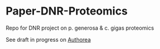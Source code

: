 # Paper-DNR-Proteomics
Repo for DNR project on p. generosa &amp; c. gigas proteomics

See draft in progress on [Authorea](https://docs.google.com/document/d/1giP16iXWPE7oDSNI7fyLV3p_1jqsXuuxlH7cJQAwhLM/edit#)
